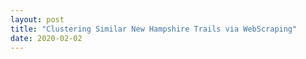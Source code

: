 ```yaml
---
layout: post
title: "Clustering Similar New Hampshire Trails via WebScraping"
date: 2020-02-02
---
```



